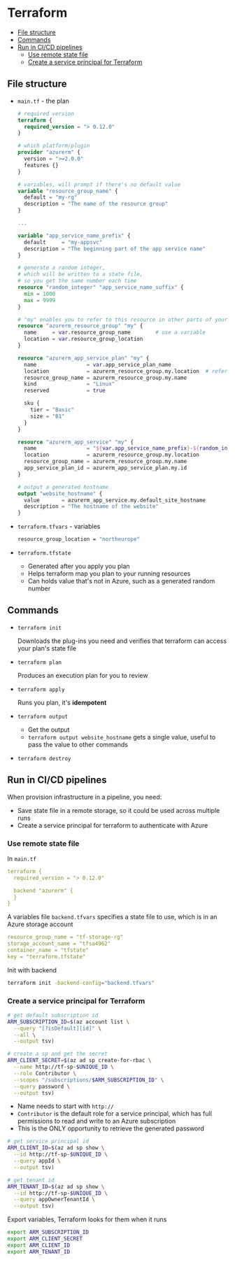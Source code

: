 # Terraform

- [File structure](#file-structure)
- [Commands](#commands)
- [Run in CI/CD pipelines](#run-in-cicd-pipelines)
  - [Use remote state file](#use-remote-state-file)
  - [Create a service principal for Terraform](#create-a-service-principal-for-terraform)

## File structure

- `main.tf` - the plan

  ```terraform
  # required version
  terraform {
    required_version = "> 0.12.0"
  }

  # which platform/plugin
  provider "azurerm" {
    version = ">=2.0.0"
    features {}
  }

  # variables, will prompt if there's no default value
  variable "resource_group_name" {
    default = "my-rg"
    description = "The name of the resource group"
  }

  ...

  variable "app_service_name_prefix" {
    default     = "my-appsvc"
    description = "The beginning part of the app service name"
  }

  # generate a random integer,
  # which will be written to a state file,
  # so you get the same number each time
  resource "random_integer" "app_service_name_suffix" {
    min = 1000
    max = 9999
  }

  # "my" enables you to refer to this resource in other parts of your plan, it does not appear in your Azure resource
  resource "azurerm_resource_group" "my" {
    name     = var.resource_group_name        # use a variable
    location = var.resource_group_location
  }

  resource "azurerm_app_service_plan" "my" {
    name                = var.app_service_plan_name
    location            = azurerm_resource_group.my.location  # reference another resource
    resource_group_name = azurerm_resource_group.my.name
    kind                = "Linux"
    reserved            = true

    sku {
      tier = "Basic"
      size = "B1"
    }
  }

  resource "azurerm_app_service" "my" {
    name                = "${var.app_service_name_prefix}-${random_integer.app_service_name_suffix.result}"
    location            = azurerm_resource_group.my.location
    resource_group_name = azurerm_resource_group.my.name
    app_service_plan_id = azurerm_app_service_plan.my.id
  }

  # output a generated hostname
  output "website_hostname" {
    value       = azurerm_app_service.my.default_site_hostname
    description = "The hostname of the website"
  }
  ```

- `terraform.tfvars` - variables

  ```sh
  resource_group_location = "northeurope"
  ```

- `terraform.tfstate`
  - Generated after you apply you plan
  - Helps terraform map you plan to your running resources
  - Can holds value that's not in Azure, such as a generated random number


## Commands

- `terraform init`

    Downloads the plug-ins you need and verifies that terraform can access your plan's state file

- `terraform plan`

    Produces an execution plan for you to review

- `terraform apply`

    Runs you plan, it's **idempotent**

- `terraform output`

    - Get the output
    - `terraform output website_hostname` gets a single value, useful to pass the value to other commands

- `terraform destroy`


## Run in CI/CD pipelines

When provision infrastructure in a pipeline, you need:

- Save state file in a remote storage, so it could be used across multiple runs
- Create a service principal for terraform to authenticate with Azure

### Use remote state file

In `main.tf`

```yaml
terraform {
  required_version = "> 0.12.0"

  backend "azurerm" {
  }
}
```

A variables file `backend.tfvars` specifies a state file to use, which is in an Azure storage account

```yaml
resource_group_name = "tf-storage-rg"
storage_account_name = "tfsa4962"
container_name = "tfstate"
key = "terraform.tfstate"
```

Init with backend

```sh
terraform init -backend-config="backend.tfvars"
```

### Create a service principal for Terraform

```sh
# get default subscription id
ARM_SUBSCRIPTION_ID=$(az account list \
  --query "[?isDefault][id]" \
  --all \
  --output tsv)
```

```sh
# create a sp and get the secret
ARM_CLIENT_SECRET=$(az ad sp create-for-rbac \
  --name http://tf-sp-$UNIQUE_ID \
  --role Contributor \
  --scopes "/subscriptions/$ARM_SUBSCRIPTION_ID" \
  --query password \
  --output tsv)
```
- Name needs to start with `http://`
- `Contributor` is the default role for a service principal, which has full permissions to read and write to an Azure subscription
- This is the ONLY opportunity to retrieve the generated password

```sh
# get service principal id
ARM_CLIENT_ID=$(az ad sp show \
  --id http://tf-sp-$UNIQUE_ID \
  --query appId \
  --output tsv)

# get tenant id
ARM_TENANT_ID=$(az ad sp show \
  --id http://tf-sp-$UNIQUE_ID \
  --query appOwnerTenantId \
  --output tsv)
```

Export variables, Terraform looks for them when it runs

```sh
export ARM_SUBSCRIPTION_ID
export ARM_CLIENT_SECRET
export ARM_CLIENT_ID
export ARM_TENANT_ID
```

